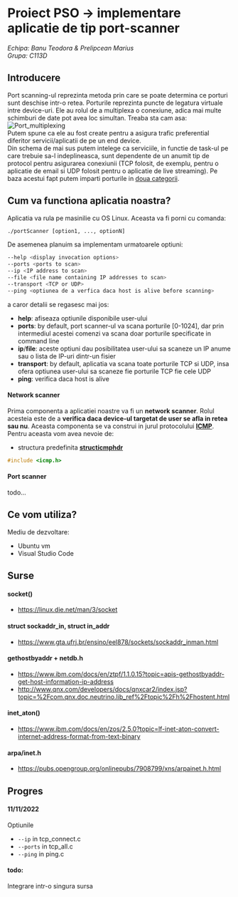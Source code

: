 # Proiect PSO -> implementare aplicatie de tip port-scanner 
_Echipa: Banu Teodora & Prelipcean Marius_<br/> 
_Grupa: C113D_

## Introducere
Port scanning-ul reprezinta metoda prin care se poate determina ce porturi sunt deschise intr-o retea.
Porturile reprezinta puncte de legatura virtuale intre device-uri. Ele au rolul de a multiplexa o conexiune, adica mai multe schimburi de date pot avea loc simultan.
Treaba sta cam asa: <br/>![Port_multiplexing](http://www.comefunziona.net/img/fig4.jpg)<br/>
Putem spune ca ele au fost create pentru a asigura trafic preferential diferitor servicii/aplicatii de pe un end device.<br/>
Din schema de mai sus putem intelege ca serviciile, in functie de task-ul pe care trebuie sa-l indeplineasca, sunt dependente de un anumit tip de protocol pentru asigurarea conexiunii (TCP folosit, de exemplu, pentru o aplicatie de email si UDP folosit pentru o aplicatie de live streaming). Pe baza acestui fapt putem imparti porturile in [doua categorii](https://en.wikipedia.org/wiki/List_of_TCP_and_UDP_port_numbers).

## Cum va functiona aplicatia noastra?
Aplicatia va rula pe masinilie cu OS Linux. Aceasta va fi porni cu comanda:
```bash
./portScanner [option1, ..., optionN]
```
De asemenea planuim sa implementam urmatoarele optiuni:
```bash
--help <display invocation options>
--ports <ports to scan>
--ip <IP address to scan>
--file <file name containing IP addresses to scan>
--transport <TCP or UDP>
--ping <optiunea de a verfica daca host is alive before scanning>
```
a caror detalii se regasesc mai jos:
* **help**: afiseaza optiunile disponibile user-ului
* **ports**: by default, port scanner-ul va scana porturile [0-1024], dar prin intermediul acestei comenzi va scana doar porturile specificate in command line
* **ip**/**file**: aceste optiuni dau posibilitatea user-ului sa scaneze un IP anume sau o lista de IP-uri dintr-un fisier
* **transport**: by default, aplicatia va scana toate porturile TCP si UDP, insa ofera optiunea user-ului sa scaneze fie porturile TCP fie cele UDP
* **ping**: verifica daca host is alive

#### Network scanner
Prima componenta a aplicatiei noastre va fi un **network scanner**. Rolul acesteia este de a **verifica daca device-ul targetat de user se afla in retea sau nu**. Aceasta componenta se va construi in jurul protocolului **[ICMP](http://www.ping127001.com/pingpage.htm)**.<br/>
Pentru aceasta vom avea nevoie de: 
* structura predefinita [**structicmphdr**](https://docs.huihoo.com/doxygen/linux/kernel/3.7/structicmphdr.html)
```c++
#include <icmp.h>
```


#### Port scanner
todo...


## Ce vom utiliza?
Mediu de dezvoltare:
* Ubuntu vm
* Visual Studio Code

## Surse
#### socket()
* https://linux.die.net/man/3/socket

#### struct sockaddr_in, struct in_addr
* https://www.gta.ufrj.br/ensino/eel878/sockets/sockaddr_inman.html

#### gethostbyaddr + netdb.h
* https://www.ibm.com/docs/en/ztpf/1.1.0.15?topic=apis-gethostbyaddr-get-host-information-ip-address
* http://www.qnx.com/developers/docs/qnxcar2/index.jsp?topic=%2Fcom.qnx.doc.neutrino.lib_ref%2Ftopic%2Fh%2Fhostent.html

#### inet_aton()
* https://www.ibm.com/docs/en/zos/2.5.0?topic=lf-inet-aton-convert-internet-address-format-from-text-binary

#### arpa/inet.h
* https://pubs.opengroup.org/onlinepubs/7908799/xns/arpainet.h.html




## Progres
#### 11/11/2022
Optiunile 
* ```--ip``` in tcp_connect.c
* ```--ports``` in tcp_all.c
* ```--ping``` in ping.c

#### todo:
Integrare intr-o singura sursa
